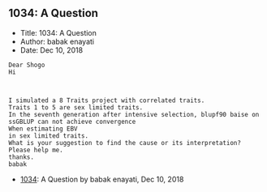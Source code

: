 ## 1034: A Question

- Title: 1034: A Question
- Author: babak enayati
- Date: Dec 10, 2018
```
Dear Shogo
Hi



I simulated a 8 Traits project with correlated traits.
Traits 1 to 5 are sex limited traits.
In the seventh generation after intensive selection, blupf90 baise on ssGBLUP can not achieve convergence
When estimating EBV
in sex limited traits.
What is your suggestion to find the cause or its interpretation?
Please help me.
thanks.
babak
```

- [1034](1034.md): A Question by babak enayati, Dec 10, 2018
